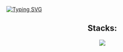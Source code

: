 <a href="https://git.io/typing-svg"><img src="https://readme-typing-svg.demolab.com?font=Poppins&size=36&duration=3000&pause=2000&color=005DF7&center=true&vCenter=true&width=1000&height=55&lines=Ol%C3%A1+%F0%9F%91%8B;Meu+nome+%C3%A9+Lucas;Sou+do+Rio+Grande+do+Sul" alt="Typing SVG" /></a>

<div align="center">
  <h2>Stacks:</h2>
  <a href="https://skillicons.dev">
    <img src="https://skillicons.dev/icons?i=html,css,js,react,tailwind,bootstrap" />
  </a>
</div>
